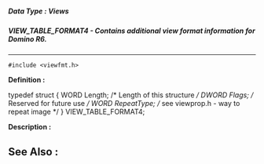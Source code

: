 ##### Data Type : Views
##### VIEW_TABLE_FORMAT4 - Contains additional view format information for Domino R6.
---
```
#include <viewfmt.h>
```

**Definition :**

typedef struct
{
   WORD   Length;       /* Length of this structure */
   DWORD  Flags;        /* Reserved for future use */
   WORD   RepeatType;   /* see viewprop.h - way to repeat image */
} VIEW_TABLE_FORMAT4;

**Description :**




**See Also :**
---
